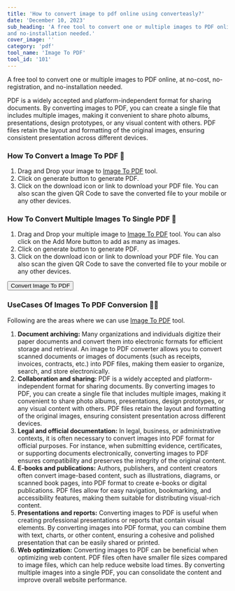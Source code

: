 ```yaml
---
title: 'How to convert image to pdf online using converteasly?'
date: 'December 10, 2023'
sub_heading: 'A free tool to convert one or multiple images to PDF online, at no-cost, no-registration,
and no-installation needed.'
cover_image: ''
category: 'pdf'
tool_name: 'Image To PDF'
tool_id: '101'
---
```


A free tool to convert one or multiple images to PDF online, at no-cost, no-registration,
and no-installation needed.

PDF is a widely accepted and platform-independent format for sharing documents. By converting
images to PDF, you can create a single file that includes multiple images, making it convenient 
to share photo albums, presentations, design prototypes, or any visual content with others. PDF 
files retain the layout and formatting of the original images, ensuring consistent presentation across different devices.

### How To Convert a Image To PDF 🌄

1. Drag and Drop your image to [Image To PDF](https://www.converteasly.com/uploads/images-to-pdf/101) tool.
2. Click on generate button to generate PDF.
3. Click on the download icon or link to download your PDF file. 
You can also scan the given QR Code to save the converted file to your mobile or any other devices.

### How To Convert Multiple Images To Single PDF 🌄

1. Drag and Drop your multiple image to [Image To PDF](https://www.converteasly.com/uploads/images-to-pdf/101) tool.
You can also click on the Add More button to add as many as images.
2. Click on generate button to generate PDF.
3. Click on the download icon or link to download your PDF file. 
You can also scan the given QR Code to save the converted file to your mobile or any other devices.

<button url='https://www.converteasly.com/uploads/images-to-pdf/101'>Convert Image To PDF</button>


### UseCases Of Images To PDF Conversion 🙇‍♀️

Following are the areas where we can use [Image To PDF](https://www.converteasly.com/uploads/images-to-pdf/101) tool.

1. **Document archiving:** Many organizations and individuals digitize their paper documents and convert them into electronic formats for efficient storage and retrieval. An image to PDF converter allows you to convert scanned documents or images of documents (such as receipts, invoices, contracts, etc.) into PDF files, making them easier to organize, search, and store electronically.
2. **Collaboration and sharing:** PDF is a widely accepted and platform-independent format for sharing documents. By converting images to PDF, you can create a single file that includes multiple images, making it convenient to share photo albums, presentations, design prototypes, or any visual content with others. PDF files retain the layout and formatting of the original images, ensuring consistent presentation across different devices.
3. **Legal and official documentation:** In legal, business, or administrative contexts, it is often necessary to convert images into PDF format for official purposes. For instance, when submitting evidence, certificates, or supporting documents electronically, converting images to PDF ensures compatibility and preserves the integrity of the original content.
4. **E-books and publications:** Authors, publishers, and content creators often convert image-based content, such as illustrations, diagrams, or scanned book pages, into PDF format to create e-books or digital publications. PDF files allow for easy navigation, bookmarking, and accessibility features, making them suitable for distributing visual-rich content.
5. **Presentations and reports:** Converting images to PDF is useful when creating professional presentations or reports that contain visual elements. By converting images into PDF format, you can combine them with text, charts, or other content, ensuring a cohesive and polished presentation that can be easily shared or printed.
6. **Web optimization:** Converting images to PDF can be beneficial when optimizing web content. PDF files often have smaller file sizes compared to image files, which can help reduce website load times. By converting multiple images into a single PDF, you can consolidate the content and improve overall website performance.
